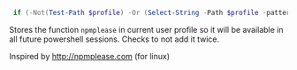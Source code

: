```powershell
 if (-Not(Test-Path $profile) -Or (Select-String -Path $profile -pattern npmplease) -eq $null) { Add-Content $profile "function npmplease { rm -r .\node_modules; rm .\package-lock.json ; npm install };" }
 ```


Stores the function `npmplease` in current user profile so it will be available in all future powershell sessions. Checks to not add it twice.


Inspired by http://npmplease.com (for linux)

